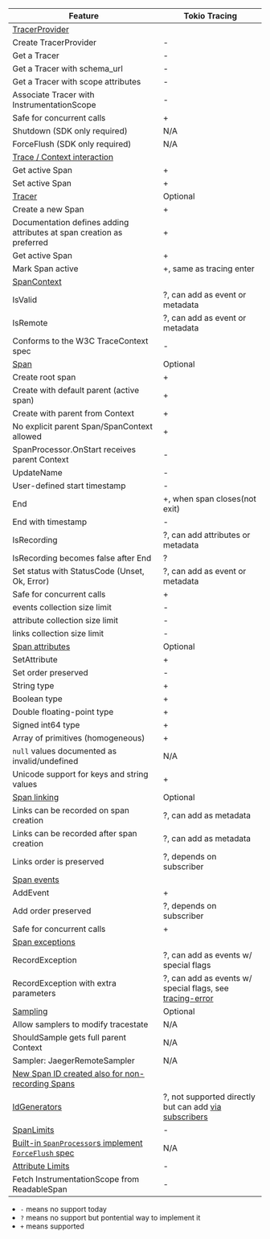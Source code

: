  Feature                                                                                          | Tokio Tracing |
|--------------------------------------------------------------------------------------------------|----------|
| [TracerProvider](specification/trace/api.md#tracerprovider-operations)                           |          |
| Create TracerProvider                                                                            |-         |
| Get a Tracer                                                                                     |-         |
| Get a Tracer with schema_url                                                                     |-         |
| Get a Tracer with scope attributes                                                               |-         |
| Associate Tracer with InstrumentationScope                                                       |-         |
| Safe for concurrent calls                                                                        |+         |
| Shutdown (SDK only required)                                                                     | N/A      |
| ForceFlush (SDK only required)                                                                   | N/A      |
| [Trace / Context interaction](specification/trace/api.md#context-interaction)                    |          |
| Get active Span                                                                                  |+         |
| Set active Span                                                                                  |+         |
| [Tracer](specification/trace/api.md#tracer-operations)                                           | Optional |
| Create a new Span                                                                                |+         |
| Documentation defines adding attributes at span creation as preferred                            |+         |
| Get active Span                                                                                  |+         |
| Mark Span active                                                                                 |+, same as tracing enter    |
| [SpanContext](specification/trace/api.md#spancontext)                                            |          |
| IsValid                                                                                          | ?, can add as event or metadata |
| IsRemote                                                                                         | ?, can add as event or metadata |
| Conforms to the W3C TraceContext spec                                                            | -        |
| [Span](specification/trace/api.md#span)                                                          | Optional |
| Create root span                                                                                 | +        |
| Create with default parent (active span)                                                         | +        |
| Create with parent from Context                                                                  | +        |
| No explicit parent Span/SpanContext allowed                                                      | +        |
| SpanProcessor.OnStart receives parent Context                                                    | -        |
| UpdateName                                                                                       | -        |
| User-defined start timestamp                                                                     | -        |
| End                                                                                              | +, when span closes(not exit) |
| End with timestamp                                                                               | -        |
| IsRecording                                                                                      | ?, can add attributes or metadata |
| IsRecording becomes false after End                                                              | ?        |
| Set status with StatusCode (Unset, Ok, Error)                                                    | ?, can add as event or metadata |
| Safe for concurrent calls                                                                        | +        |
| events collection size limit                                                                     | -        |
| attribute collection size limit                                                                  | -        |
| links collection size limit                                                                      | -        |
| [Span attributes](specification/trace/api.md#set-attributes)                                     | Optional |
| SetAttribute                                                                                     | +        |
| Set order preserved                                                                              | -        |
| String type                                                                                      | +        |
| Boolean type                                                                                     | +        |
| Double floating-point type                                                                       | +        |
| Signed int64 type                                                                                | +        |
| Array of primitives (homogeneous)                                                                | +        |
| `null` values documented as invalid/undefined                                                    | N/A      |
| Unicode support for keys and string values                                                       | +        |
| [Span linking](specification/trace/api.md#specifying-links)                                      | Optional |
| Links can be recorded on span creation                                                           | ?, can add as metadata |
| Links can be recorded after span creation                                                        | ?, can add as metadata         |
| Links order is preserved                                                                         | ?, depends on subscriber        |
| [Span events](specification/trace/api.md#add-events)                                             |          |
| AddEvent                                                                                         |+         |
| Add order preserved                                                                              |?, depends on subscriber      |
| Safe for concurrent calls                                                                        |+         |
| [Span exceptions](specification/trace/api.md#record-exception)                                   |          |
| RecordException                                                                                  | ?, can add as events w/ special flags  |
| RecordException with extra parameters                                                            | ?, can add as events w/ special flags, see [tracing-error](https://docs.rs/tracing-error/latest/tracing_error/)  |
| [Sampling](specification/trace/sdk.md#sampling)                                                  | Optional |
| Allow samplers to modify tracestate                                                              | N/A      |
| ShouldSample gets full parent Context                                                            | N/A      |
| Sampler: JaegerRemoteSampler                                                                     | N/A      |
| [New Span ID created also for non-recording Spans](specification/trace/sdk.md#sdk-span-creation) |          |
| [IdGenerators](specification/trace/sdk.md#id-generators)                                         | ?, not supported directly but can add [via subscribers](https://docs.rs/tracing/latest/tracing/trait.Subscriber.html#tymethod.new_span)         |
| [SpanLimits](specification/trace/sdk.md#span-limits)                                             | -        |
| [Built-in `SpanProcessor`s implement `ForceFlush` spec](specification/trace/sdk.md#forceflush-1) | N/A      |
| [Attribute Limits](specification/common/README.md#attribute-limits)                              | -        |
| Fetch InstrumentationScope from ReadableSpan                                                     | -        |





* `-` means no support today
* `?` means no support but pontential way to implement it
* `+` means supported
